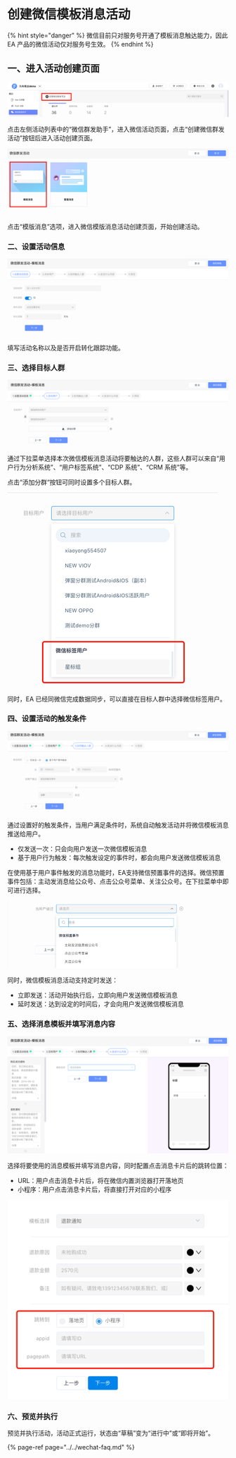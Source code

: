 # 创建微信模板消息活动

{% hint style="danger" %}
微信目前只对服务号开通了模板消息触达能力，因此 EA 产品的微信活动仅对服务号生效。
{% endhint %}

## 一、进入活动创建页面

![&#x7B2C;&#x4E00;&#x6B65;&#xFF1A;&#x8FDB;&#x5165;&#x5FAE;&#x4FE1;&#x6D3B;&#x52A8;&#x521B;&#x5EFA;&#x9875;&#x9762;](../../.gitbook/assets/ke-fu-huo-dong-chuang-jian-.png)

点击左侧活动列表中的“微信群发助手”，进入微信活动页面，点击“创建微信群发活动”按钮后进入活动创建页面。

![&#x8FDB;&#x5165;&#x6A21;&#x7248;&#x6D88;&#x606F;&#x6D3B;&#x52A8;&#x521B;&#x5EFA;&#x9875;&#x9762;](../../.gitbook/assets/ping-mu-kuai-zhao-20200731-xia-wu-1.27.34.png)

点击“模版消息”选项，进入微信模版消息活动创建页面，开始创建活动。

### 二、设置活动信息

![&#x7B2C;&#x4E8C;&#x6B65;&#xFF1A;&#x8BBE;&#x7F6E;&#x6D3B;&#x52A8;&#x4FE1;&#x606F;](../../.gitbook/assets/wei-xin-mo-ban-xiao-xi-she-zhi-huo-dong-ming-cheng-.png)

填写活动名称以及是否开启转化跟踪功能。

### 三、选择目标人群

![&#x7B2C;&#x4E09;&#x6B65;&#xFF1A;&#x9009;&#x62E9;&#x76EE;&#x6807;&#x4EBA;&#x7FA4;](../../.gitbook/assets/wei-xin-mo-ban-xiao-xi-tian-jia-fen-qun-%20%281%29.png)

通过下拉菜单选择本次微信模板消息活动将要触达的人群，这些人群可以来自“用户行为分析系统”、“用户标签系统”、“CDP 系统”、“CRM 系统”等。

点击“添加分群“按钮可同时设置多个目标人群。

![&#x9009;&#x62E9;&#x5FAE;&#x4FE1;&#x5185;&#x6807;&#x7B7E;&#x5206;&#x7EC4;](../../.gitbook/assets/image%20%2817%29.png)

同时，EA 已经同微信完成数据同步，可以直接在目标人群中选择微信标签用户。

### 四、设置活动的触发条件

![&#x7B2C;&#x56DB;&#x6B65;&#xFF1A;&#x8BBE;&#x7F6E;&#x6D3B;&#x52A8;&#x7684;&#x89E6;&#x53D1;&#x6761;&#x4EF6;](../../.gitbook/assets/wei-xin-mo-ban-xiao-xi-chu-da-ren-qun-.png)

通过设置好的触发条件，当用户满足条件时，系统自动触发活动并将微信模板消息推送给用户。

* 仅发送一次：只会向用户发送一次微信模板消息
* 基于用户行为触发：每次触发设定的事件时，都会向用户发送微信模板消息

在使用基于用户事件触发的消息功能时，EA支持微信预置事件的选择。微信预置事件包括：主动发消息给公众号、点击公众号菜单、关注公众号。在下拉菜单中即可进行选择。

![&#x9009;&#x62E9;&#x5FAE;&#x4FE1;&#x9884;&#x7F6E;&#x4E8B;&#x4EF6;](../../.gitbook/assets/wei-xin-yu-zhi-shi-jian-.png)

同时，微信模板消息活动支持定时发送：

* 立即发送：活动开始执行后，立即向用户发送微信模板消息
* 延时发送：达到设定的时间后，才会向用户发送微信模板消息

### 五、选择消息模板并填写消息内容

![&#x7B2C;&#x4E94;&#x6B65;&#xFF1A;&#x9009;&#x62E9;&#x6D88;&#x606F;&#x6A21;&#x7248;&#x5E76;&#x586B;&#x5199;&#x6D88;&#x606F;&#x5185;&#x5BB9;](../../.gitbook/assets/wei-xin-mo-ban-xiao-xi-fa-song-nei-rong-.png)

选择将要使用的消息模板并填写消息内容，同时配置点击消息卡片后的跳转位置：

* URL：用户点击消息卡片后，将在微信内置浏览器打开落地页
* 小程序：用户点击消息卡片后，将直接打开对应的小程序

![&#x8DF3;&#x8F6C;&#x5230;&#x5C0F;&#x7A0B;&#x5E8F;](../../.gitbook/assets/image%20%285%29.png)

### 六、预览并执行

预览并执行活动，活动正式运行，状态由“草稿”变为“进行中”或“即将开始”。

{% page-ref page="../../wechat-faq.md" %}



